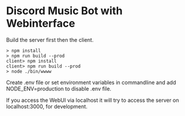 # Discord Music Bot with Webinterface

Build the server first then the client.

```
> npm install
> npm run build --prod
client> npm install
client> npm run build --prod
> node ./bin/wwww
```

Create .env file or set environment variables in commandline and add NODE_ENV=production to disable .env file.

If you access the WebUI via localhost it will try to access the server on localhost:3000, for development.
